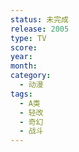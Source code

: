 ```yaml
---
status: 未完成
release: 2005
type: TV
score:
year:
month:
category:
  - 动漫
tags:
  - A类
  - 轻改
  - 奇幻
  - 战斗
---
```

